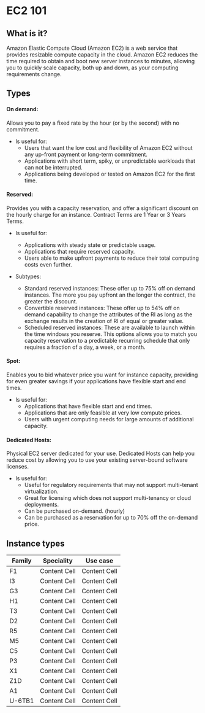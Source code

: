 # EC2 101
## What is it?

Amazon Elastic Compute Cloud (Amazon EC2) is a web service that provides resizable compute capacity in the cloud. Amazon EC2 reduces the time required to obtain and boot new server instances to minutes, allowing you to quickly scale capacity, both up and down, as your computing requirements change.

## Types
#### On demand:

Allows you to pay a fixed rate by the hour (or by the second) with no commitment.

- Is useful for:
	- Users that want the low cost and flexibility of Amazon EC2 without any up-front payment or long-term commitment.
	- Applications with short term, spiky, or unpredictable workloads that can not be interrupted.
	- Applications being developed or tested on Amazon EC2 for the first time.

#### Reserved:

Provides you with a capacity reservation, and offer a significant discount on the hourly charge for an instance. Contract Terms are 1 Year or 3 Years Terms.

- Is useful for:
	- Applications with steady state or predictable usage.
	- Applications that require reserved capacity.
	- Users able to make upfront payments to reduce their total computing costs even further.

- Subtypes:
	- Standard reserved instances: These offer up to 75% off on demand instances. The more you pay upfront an the longer the contract, the greater the discount.
	- Convertible reserved instances: These offer up to 54% off on demand capability to change the attributes of the RI as long as the exchange results in the creation of RI of equal or greater value.
	- Scheduled reserved instances: These are available to launch within the time windows you reserve. This options allows you to match you capacity reservation to a predictable recurring schedule that only requires a fraction of a day, a week, or a month.

#### Spot:

Enables you to bid whatever price you want for instance capacity, providing for even greater savings if your applications have flexible start and end times.

- Is useful for:
	- Applications that have flexible start and end times.
	- Applications that are only feasible at very low compute prices.
	- Users with urgent computing needs for large amounts of additional capacity.

#### Dedicated Hosts:

Physical EC2 server dedicated for your use. Dedicated Hosts can help you reduce cost by allowing you to use your existing server-bound software licenses.

- Is useful for:
	- Useful for regulatory requirements that may not support multi-tenant virtualization.
	- Great for licensing which does not support multi-tenancy or cloud deployments.
	- Can be purchased on-demand. (hourly)
	- Can be purchased as a reservation for up to 70% off the on-demand price.

## Instance types

<div class="center">

| Family  | Speciality | Use case | 
| --- | --- | --- |
| F1  | Content Cell  | Content Cell  |
| I3  | Content Cell  | Content Cell  |
| G3  | Content Cell  | Content Cell  |
| H1  | Content Cell  | Content Cell  |
| T3  | Content Cell  | Content Cell  |
| D2  | Content Cell  | Content Cell  |
| R5  | Content Cell  | Content Cell  |
| M5  | Content Cell  | Content Cell  |
| C5  | Content Cell  | Content Cell  |
| P3  | Content Cell  | Content Cell  |
| X1  | Content Cell  | Content Cell  |
| Z1D  | Content Cell  | Content Cell  |
| A1  | Content Cell  | Content Cell  |
| U-6TB1  | Content Cell  | Content Cell  |

</div>